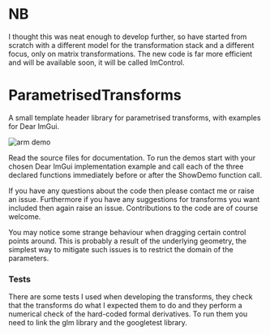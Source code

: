 # NB

I thought this was neat enough to develop further, so have started from scratch with a different model for the transformation stack and a different focus, only on matrix transformations.  The new code is far more efficient and will be available soon, it will be called ImControl.

# ParametrisedTransforms

A small template header library for parametrised transforms, with examples for Dear ImGui.

![arm demo](https://user-images.githubusercontent.com/2971239/103889425-51301700-50de-11eb-8e90-e20fde6e0885.gif)

Read the source files for documentation.  To run the demos start with your chosen Dear ImGui implementation example and call each of the three declared functions immediately before or after the ShowDemo function call.

If you have any questions about the code then please contact me or raise an issue.  Furthermore if you have any suggestions for transforms you want included then again raise an issue.  Contributions to the code are of course welcome.

You may notice some strange behaviour when dragging certain control points around.  This is probably a result of the underlying geometry, the simplest way to mitigate such issues is to restrict the domain of the parameters.

### Tests

There are some tests I used when developing the transforms, they check that the transforms do what I expected them to do and they perform a numerical check of the hard-coded formal derivatives.  To run them you need to link the glm library and the googletest library.

